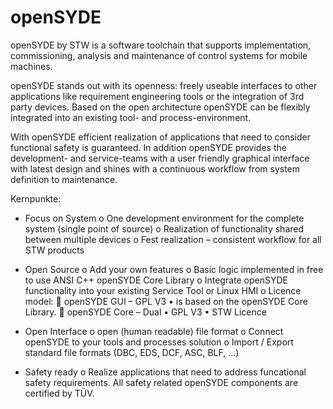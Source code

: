 # openSYDE

openSYDE by STW is a software toolchain that supports implementation, commissioning, analysis and maintenance of control systems for mobile machines.

openSYDE stands out with its openness: freely useable interfaces to other applications like requirement engineering tools or the integration of 3rd party devices. Based on the open architecture openSYDE can be flexibly integrated into an existing tool- and process-environment.

With openSYDE efficient realization of applications that need to consider functional safety is guaranteed. 
In addition openSYDE provides the development- and service-teams with a user friendly graphical interface with latest design and shines with a continuous workflow from system definition to maintenance.

Kernpunkte:
-	Focus on System
o	One development environment for the complete system (single point of source)
o	Realization of functionality shared between multiple devices
o	Fest realization – consistent workflow for all STW products

-	Open Source
o	Add your own features
o	Basic logic implemented in free to use ANSI C++ openSYDE Core Library
o	Integrate openSYDE functionality into your existing Service Tool or Linux HMI
o	Licence model:
	openSYDE GUI – GPL V3
•	is based on the openSYDE Core Library.
	openSYDE Core – Dual
•	GPL V3
•	STW Licence
-	Open Interface
o	open (human readable) file format
o	Connect openSYDE to your tools and processes solution
o	Import / Export standard file formats (DBC, EDS, DCF, ASC, BLF, …)

-	Safety ready
o	Realize applications that need to address funcational safety requirements. All safety related openSYDE components are certified by TÜV.
